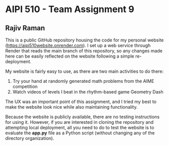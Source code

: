 # AIPI 510 - Team Assignment 9
## Rajiv Raman

This is a public GitHub repository housing the code for my personal website (https://aipi510website.onrender.com). I set up a web service through Render that reads the main branch of this repository, so any changes made here can be easily reflected on the website following a simple re-deployment.

My website is fairly easy to use, as there are two main activities to do there:
1. Try your hand at randomly generated math problems from the AIME competition
2. Watch videos of levels I beat in the rhythm-based game Geometry Dash

The UX was an important point of this assignment, and I tried my best to make the website look nice while also maintaining functionality.

Because the website is publicly available, there are no testing instructions for using it. However, if you are interested in cloning the repository and attempting local deployment, all you need to do to test the website is to evaluate the **app.py** file as a Python script (without changing any of the directory organization).
